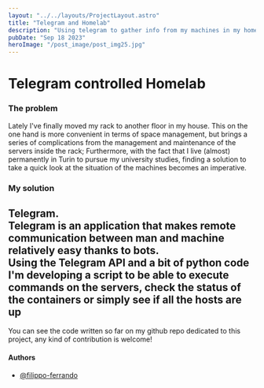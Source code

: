 ```yaml
---
layout: "../../layouts/ProjectLayout.astro"
title: "Telegram and Homelab"
description: "Using telegram to gather info from my machines in my homelab"
pubDate: "Sep 18 2023"
heroImage: "/post_image/post_img25.jpg"
---
```


# Telegram controlled Homelab

### The problem 
Lately I've finally moved my rack to another floor in my house.
This on the one hand is more convenient in terms of space management, but brings a series of complications from the management and maintenance of the servers inside the rack; Furthermore, with the fact that I live (almost) permanently in Turin to pursue my university studies, finding a solution to take a quick look at the situation of the machines becomes an imperative.

### My solution
Telegram. <br>
Telegram is an application that makes remote communication between man and machine relatively easy thanks to bots. <br>
Using the Telegram API and a bit of python code I'm developing a script to be able to execute commands on the servers, check the status of the containers or simply see if all the hosts are up
---
You can see the code written so far on my github repo dedicated to this project, any kind of contribution is welcome!


#### Authors

- [@filippo-ferrando](https://www.github.com/filippo-ferrando)